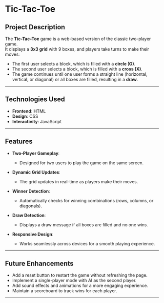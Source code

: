 # **Tic-Tac-Toe**

## **Project Description**  
The **Tic-Tac-Toe** game is a web-based version of the classic two-player game.  
It displays a **3x3 grid** with 9 boxes, and players take turns to make their moves:  
- The first user selects a block, which is filled with a **circle (O)**.  
- The second user selects a block, which is filled with a **cross (X)**.  
- The game continues until one user forms a straight line (horizontal, vertical, or diagonal) or all boxes are filled, resulting in a **draw**.  

---

## **Technologies Used**  
- **Frontend**: HTML  
- **Design**: CSS  
- **Interactivity**: JavaScript  

---

## **Features**  
- **Two-Player Gameplay**:  
  - Designed for two users to play the game on the same screen.  

- **Dynamic Grid Updates**:  
  - The grid updates in real-time as players make their moves.  

- **Winner Detection**:  
  - Automatically checks for winning combinations (rows, columns, or diagonals).  

- **Draw Detection**:  
  - Displays a draw message if all boxes are filled and no one wins.  

- **Responsive Design**:  
  - Works seamlessly across devices for a smooth playing experience.  

---

## **Future Enhancements**  
- Add a reset button to restart the game without refreshing the page.  
- Implement a single-player mode with AI as the second player.  
- Add sound effects and animations for a more engaging experience.  
- Maintain a scoreboard to track wins for each player.  

---
